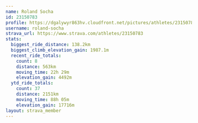 ```yaml
---
name: Roland Socha
id: 23150783
profile: https://dgalywyr863hv.cloudfront.net/pictures/athletes/23150783/14745672/4/large.jpg
username: roland-socha
strava_url: https://www.strava.com/athletes/23150783
stats:
  biggest_ride_distance: 138.2km
  biggest_climb_elevation_gain: 1987.1m
  recent_ride_totals:
    count: 8
    distance: 563km
    moving_time: 22h 29m
    elevation_gain: 4492m
  ytd_ride_totals:
    count: 37
    distance: 2151km
    moving_time: 88h 05m
    elevation_gain: 17716m
layout: strava_member
--- 
```

